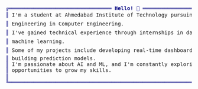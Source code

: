 <pre style="font-family:Menlo,'DejaVu Sans Mono',consolas,'Courier New',monospace"><span style="color: #000080; text-decoration-color: #000080">╔═════════════════════════════════ </span><span style="color: #000080; text-decoration-color: #000080; font-weight: bold">Hello! 👋</span><span style="color: #000080; text-decoration-color: #000080"> ══════════════════════════════════╗</span>            👋 <a href="https://www.linkedin.com/in/harshbopaliya2003/">Harsh Bopaliya</a>                                                                                           
<span style="color: #000080; text-decoration-color: #000080">║</span> I&#x27;m a student at Ahmedabad Institute of Technology pursuing a Bachelor of    <span style="color: #000080; text-decoration-color: #000080">║</span>            <span style="color: #008080; text-decoration-color: #008080">┣━━ </span>🎓 Education                                                                                            
<span style="color: #000080; text-decoration-color: #000080">║</span> Engineering in Computer Engineering.                                         <span style="color: #000080; text-decoration-color: #000080">║</span>            <span style="color: #008080; text-decoration-color: #008080">┃   </span><span style="color: #008000; text-decoration-color: #008000">┣━━ </span>🎓 Bachelor of Engineering in Computer Engineering | CGPA: 8.02/10.0                                
<span style="color: #000080; text-decoration-color: #000080">║</span> I&#x27;ve gained technical experience through internships in data analysis and    <span style="color: #000080; text-decoration-color: #000080">║</span>            <span style="color: #008080; text-decoration-color: #008080">┃   </span><span style="color: #008000; text-decoration-color: #008000">┗━━ </span>🎓 Ahmedabad Institute of Technology | Expected Graduation: June 2025 | Ahmedabad, India            
<span style="color: #000080; text-decoration-color: #000080">║</span> machine learning.                                                            <span style="color: #000080; text-decoration-color: #000080">║</span>            <span style="color: #008080; text-decoration-color: #008080">┣━━ </span>💻 Technical Skills                                                                                     
<span style="color: #000080; text-decoration-color: #000080">║</span> Some of my projects include developing real-time dashboards in Power BI and  <span style="color: #000080; text-decoration-color: #000080">║</span>            <span style="color: #008080; text-decoration-color: #008080">┃   </span><span style="color: #008000; text-decoration-color: #008000">┣━━ </span>💻 Programming                                                                                      
<span style="color: #000080; text-decoration-color: #000080">║</span> building prediction models.                                                  <span style="color: #000080; text-decoration-color: #000080">║</span>            <span style="color: #008080; text-decoration-color: #008080">┃   </span><span style="color: #008000; text-decoration-color: #008000">┃   ┣━━ </span>Python (Pandas, NumPy, Scikit-Learn)                                                            
<span style="color: #000080; text-decoration-color: #000080">║</span> I&#x27;m passionate about AI and ML, and I&#x27;m constantly exploring new             <span style="color: #000080; text-decoration-color: #000080">║</span>            <span style="color: #008080; text-decoration-color: #008080">┃   </span><span style="color: #008000; text-decoration-color: #008000">┃   ┗━━ </span>SQL, JavaScript (React, Node.js), MERN Stack                                                    
<span style="color: #000080; text-decoration-color: #000080">║</span> opportunities to grow my skills.                                             <span style="color: #000080; text-decoration-color: #000080">║</span>            <span style="color: #008080; text-decoration-color: #008080">┃   </span><span style="color: #008000; text-decoration-color: #008000">┣━━ </span>🌐 Web Development                                                                                  
<span style="color: #000080; text-decoration-color: #000080">║</span>                                                                              <span style="color: #000080; text-decoration-color: #000080">║</span>            <span style="color: #008080; text-decoration-color: #008080">┃   </span><span style="color: #008000; text-decoration-color: #008000">┃   ┗━━ </span>HTML, CSS, JavaScript, MERN Stack (MongoDB, Express.js, React, Node.js)                         
<span style="color: #000080; text-decoration-color: #000080">╚══════════════════════════════════════════════════════════════════════════════╝</span>            <span style="color: #008080; text-decoration-color: #008080">┃   </span><span style="color: #008000; text-decoration-color: #008000">┣━━ </span>🤖 Machine Learning &amp; Data Science                                                                  
                                                                                            <span style="color: #008080; text-decoration-color: #008080">┃   </span><span style="color: #008000; text-decoration-color: #008000">┃   ┣━━ </span>Supervised &amp; Unsupervised Learning, Predictive Analytics, Data Visualization                    
                                                                                            <span style="color: #008080; text-decoration-color: #008080">┃   </span><span style="color: #008000; text-decoration-color: #008000">┃   ┗━━ </span>Deep Learning (TensorFlow, Keras), Naive Bayes                                                  
                                                                                            <span style="color: #008080; text-decoration-color: #008080">┃   </span><span style="color: #008000; text-decoration-color: #008000">┣━━ </span>🔧 Tools &amp; Technologies                                                                             
                                                                                            <span style="color: #008080; text-decoration-color: #008080">┃   </span><span style="color: #008000; text-decoration-color: #008000">┃   ┗━━ </span>Power BI, Excel, Flask                                                                          
                                                                                            <span style="color: #008080; text-decoration-color: #008080">┃   </span><span style="color: #008000; text-decoration-color: #008000">┗━━ </span>📊 Mathematics                                                                                      
                                                                                            <span style="color: #008080; text-decoration-color: #008080">┃   </span><span style="color: #008000; text-decoration-color: #008000">    ┗━━ </span>Linear Algebra, Calculus, Probability &amp; Statistics                                              
                                                                                            <span style="color: #008080; text-decoration-color: #008080">┗━━ </span>💼 Experience                                                                                           
                                                                                            <span style="color: #008080; text-decoration-color: #008080">    ┣━━ </span>IBM SkillBuild CSRBOX | Data Analysis Intern                                                        
                                                                                            <span style="color: #008080; text-decoration-color: #008080">    ┃   ┣━━ </span>🔹 Credit Card Dashboard in Power BI, integrating SQL queries for analytics.                    
                                                                                            <span style="color: #008080; text-decoration-color: #008080">    ┃   ┗━━ </span>🔹 Achieved 85% accuracy in customer behavior prediction models.                                
                                                                                            <span style="color: #008080; text-decoration-color: #008080">    ┣━━ </span>IBM SkillBuild CSRBOX | Data Analysis Intern                                                        
                                                                                            <span style="color: #008080; text-decoration-color: #008080">    ┃   ┗━━ </span>🔹 Developed Madhav Store Sales Dashboard, improving inventory management by 15%.               
                                                                                            <span style="color: #008080; text-decoration-color: #008080">    ┣━━ </span>Code Unnati Program | Student                                                                       
                                                                                            <span style="color: #008080; text-decoration-color: #008080">    ┃   ┗━━ </span>🔹 Completed training in ML, Deep Learning, Computer Vision, IoT, SAP ABAP on BTP.              
                                                                                            <span style="color: #008080; text-decoration-color: #008080">    ┗━━ </span>Smart India Hackathon | Team Member                                                                 
                                                                                            <span style="color: #008080; text-decoration-color: #008080">        ┗━━ </span>🔹 Built a financial assistance website using HTML, CSS, and JavaScript.                        
</pre>
